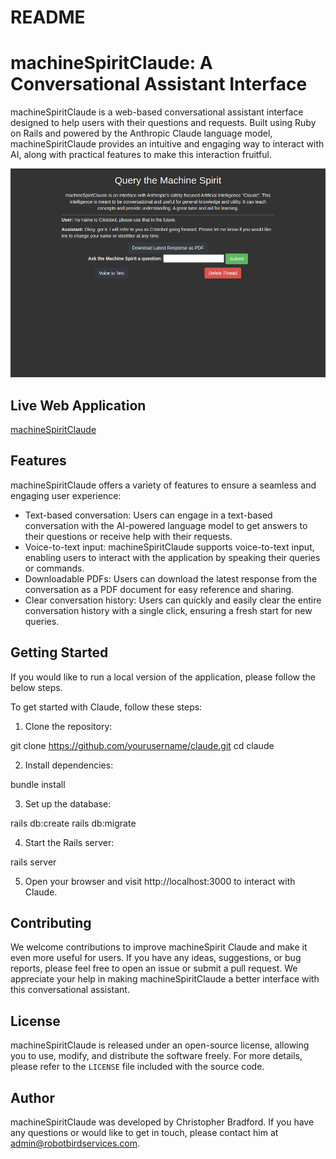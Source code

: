 # README

# machineSpiritClaude: A Conversational Assistant Interface

machineSpiritClaude is a web-based conversational assistant interface designed to help users with their questions and requests. Built using Ruby on Rails and powered by the Anthropic Claude language model, machineSpiritClaude provides an intuitive and engaging way to interact with AI, along with practical features to make this interaction fruitful.

![machineSpiritClaude Conversational Assistant](screenshot.png)

## Live Web Application

[machineSpiritClaude](https://machinespiritclaude.com)

## Features

machineSpiritClaude offers a variety of features to ensure a seamless and engaging user experience:

- Text-based conversation: Users can engage in a text-based conversation with the AI-powered language model to get answers to their questions or receive help with their requests.
- Voice-to-text input: machineSpiritClaude supports voice-to-text input, enabling users to interact with the application by speaking their queries or commands.
- Downloadable PDFs: Users can download the latest response from the conversation as a PDF document for easy reference and sharing.
- Clear conversation history: Users can quickly and easily clear the entire conversation history with a single click, ensuring a fresh start for new queries.

## Getting Started

If you would like to run a local version of the application, please follow the below steps.

To get started with Claude, follow these steps:

1. Clone the repository:

git clone https://github.com/yourusername/claude.git
cd claude

2. Install dependencies:

bundle install


3. Set up the database:

rails db:create
rails db:migrate


4. Start the Rails server:

rails server


5. Open your browser and visit http://localhost:3000 to interact with Claude.

## Contributing

We welcome contributions to improve machineSpirit Claude and make it even more useful for users. If you have any ideas, suggestions, or bug reports, please feel free to open an issue or submit a pull request. We appreciate your help in making machineSpiritClaude a better interface with this  conversational assistant.

## License

machineSpiritClaude is released under an open-source license, allowing you to use, modify, and distribute the software freely. For more details, please refer to the `LICENSE` file included with the source code.

## Author

machineSpiritClaude was developed by Christopher Bradford. If you have any questions or would like to get in touch, please contact him at admin@robotbirdservices.com.

